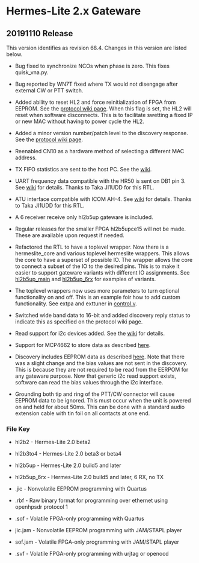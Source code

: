 Hermes-Lite 2.x Gateware
========================

## 20191110 Release

 This version identifies as revision 68.4. Changes in this version are listed below.

 * Bug fixed to synchronize NCOs when phase is zero. This fixes quisk_vna.py.

 * Bug reported by WN7T fixed where TX would not disengage after external CW or PTT switch.

 * Added ability to reset HL2 and force reinitialization of FPGA from EEPROM. See the [protocol wiki page](https://github.com/softerhardware/Hermes-Lite2/wiki/Protocol). When this flag is set, the HL2 will reset when software disconnects. This is to facilitate swetting a fixed IP or new MAC without having to power cycle the HL2.

 * Added a minor version number/patch level to the discovery response. See the [protocol wiki page](https://github.com/softerhardware/Hermes-Lite2/wiki/Protocol).

 * Reenabled CN10 as a hardware method of selecting a different MAC address.

 * TX FIFO statistics are sent to the host PC. See the [wiki](https://github.com/softerhardware/Hermes-Lite2/wiki/Protocol).

 * UART frequency data compatible with the HR50 is sent on DB1 pin 3. See [wiki](https://github.com/softerhardware/Hermes-Lite2/wiki/IO) for details. Thanks to Taka JI1UDD for this RTL.

 * ATU interface compatible with ICOM AH-4. See [wiki](https://github.com/softerhardware/Hermes-Lite2/wiki/IO) for details. Thanks to Taka JI1UDD for this RTL.

 * A 6 receiver receive only hl2b5up gateware is included.

 * Regular releases for the smaller FPGA hl2b5upce15 will not be made. These are available upon request if needed.

 * Refactored the RTL to have a toplevel wrapper. Now there is a hermeslite_core and various toplevel hermeslite wrappers. This allows the core to have a superset of possible IO. The wrapper allows the core to connect a subset of the IO to the desired pins. This is to make it easier to support gateware variants with different IO assignments. See [hl2b5up_main](https://github.com/softerhardware/Hermes-Lite2/tree/master/gateware/variants/hl2b2_main) and [hl2b5up_6rx](https://github.com/softerhardware/Hermes-Lite2/tree/master/gateware/variants/hl2b2_6rx) for examples of variants.

 * The toplevel wrappers now uses more parameters to turn optional functionality on and off. This is an example foir how to add custom functionality. See extpa and exttuner in [control.v](https://github.com/softerhardware/Hermes-Lite2/blob/master/gateware/rtl/control.v).

 * Switched wide band data to 16-bit and added discovery reply status to indicate this as specified on the protocol wiki page.

 * Read support for i2c devices added. See the [wiki](https://github.com/softerhardware/Hermes-Lite2/wiki/Protocol#read-eeprom) for details.

 * Support for MCP4662 to store data as described [here](https://github.com/softerhardware/Hermes-Lite2/wiki/Protocol#configuration-eeprom).

 * Discovery includes EEPROM data as described [here](https://github.com/softerhardware/Hermes-Lite2/wiki/Protocol#metis-discovery-reply). Note that there was a slight change and the bias values are not sent in the discovery. This is because they are not required to be read from the EERPOM for any gateware purpose. Now that generic i2c read support exists, software can read the bias values through the i2c interface.

 * Grounding both tip and ring of the PTT/CW connector will cause EEPROM data to be ignored. This must occur when the unit is powered on and held for about 50ms. This can be done with a standard audio extension cable with tin foil on all contacts at one end.



### File Key

* hl2b2 - Hermes-Lite 2.0 beta2
* hl2b3to4 - Hermes-Lite 2.0 beta3 or beta4
* hl2b5up - Hermes-Lite 2.0 build5 and later
* hl2b5up_6rx - Hermes-Lite 2.0 build5 and later, 6 RX, no TX

* .jic - Nonvolatile EEPROM programming with Quartus
* .rbf - Raw binary format for programming over ethernet using openhpsdr protocol 1
* .sof - Volatile FPGA-only programming with Quartus
* jic.jam - Nonvolatile EEPROM programming with JAM/STAPL player
* sof.jam - Volatile FPGA-only programming with JAM/STAPL player
* .svf - Volatile FPGA-only programming with urjtag or openocd 





